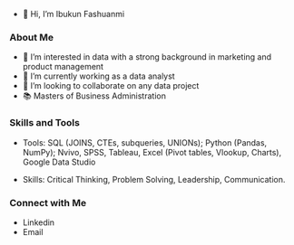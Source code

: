 - 👋 Hi, I’m Ibukun Fashuanmi

### About Me
- 👀 I’m interested in data with a strong background in marketing and product management
- 🌱 I’m currently working as a data analyst 
- 💞️ I’m looking to collaborate on any data project 
- 📚  Masters of Business Administration 



### Skills and Tools 

- Tools: SQL (JOINS, CTEs, subqueries, UNIONs); Python (Pandas, NumPy); Nvivo, SPSS, Tableau,  Excel (Pivot tables, Vlookup, Charts), Google Data Studio
  
- Skills: Critical Thinking, Problem Solving, Leadership, Communication.


### Connect with Me
* Linkedin
* Email 


<!---
IbukunFashuanmi20/IbukunFashuanmi20 is a ✨ special ✨ repository because its `README.md` (this file) appears on your GitHub profile.
You can click the Preview link to take a look at your changes.
--->
